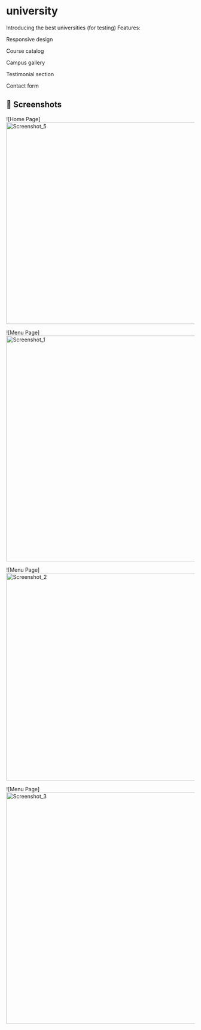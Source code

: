 # university
Introducing the best universities (for testing)
Features:

Responsive design

Course catalog

Campus gallery

Testimonial section

Contact form
## 📸 Screenshots

![Home Page]<img width="1325" height="538" alt="Screenshot_5" src="https://github.com/user-attachments/assets/5779ac81-5478-4d7f-be6e-920b480d5b1d" />

![Menu Page]<img width="1286" height="602" alt="Screenshot_1" src="https://github.com/user-attachments/assets/01cc94a9-f684-44e8-beba-e3e9a3dbc2ca" />

![Menu Page]<img width="1288" height="554" alt="Screenshot_2" src="https://github.com/user-attachments/assets/df3e71b9-ed06-484a-aa9b-1e4949d18415" />

![Menu Page]<img width="1309" height="617" alt="Screenshot_3" src="https://github.com/user-attachments/assets/6282f854-97ff-4fc6-8ef5-2b28d4b40e1a" />

